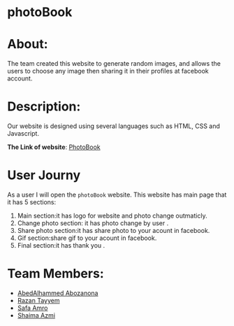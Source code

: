 # photoBook

# About:
 The team created this website to generate random images, and allows the  users to choose any image then sharing it in their profiles at facebook account.
  
  # Description:
   Our website is designed using several languages such as HTML, CSS and Javascript.
   
   **The Link of website**: [PhotoBook](https://fack1.github.io/photoBook/)

  
 

  # User Journy
   As a user I will open the `photoBook` website. This website has main page that it has 5 sections:
 1. Main section:it has logo for website and photo change outmaticly.
 2. Change photo section: it has photo change by user .
 3. Share photo section:it has share photo to your acount in facebook.
 4. Gif section:share gif to your acount in facebook.
 5. Final section:it has thank you .


  # Team Members:
   - [AbedAlhammed Abozanona](https://github.com/abozanona)
   - [Razan Tayyem](https://github.com/razantayyem)
   - [Safa Amro](https://github.com/safaaamro)
   - [Shaima Azmi](https://github.com/shaima96) 














  
